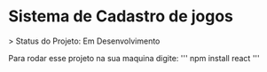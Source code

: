 <h1>Sistema de Cadastro de jogos</h1>
> Status do Projeto: Em Desenvolvimento

Para rodar esse projeto na sua maquina digite:
'''
npm install react
'''
